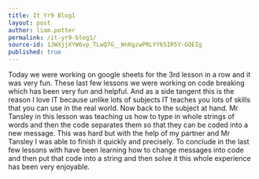 ```yaml
---
title: It Yr9 Blog1
layout: post
author: liam.potter
permalink: /it-yr9-blog1/
source-id: 1JWXjjXYW6vp_TLwQ7G__WnKgzwPRLYY65IR5Y-GQEIg
published: true
---
```

Today we were working on google sheets for the 3rd lesson in a row and it was very fun. These last few lessons we were working on code breaking which has been very fun and helpful. And as a side tangent this is the reason I love IT because unlike lots of subjects IT teaches you lots of skills that you can use in the real world. Now back to the subject at hand. Mr Tansley in this lesson was teaching us how to type in whole strings of words and then the code separates them so that they can be coded into a new message. This was hard but with the help of my partner and Mr Tansley I was able to finish it quickly and precisely. To conclude in the last few lessons with have been learning how to change messages into code and then put that code into a string and then solve it this whole experience has been very enjoyable.

